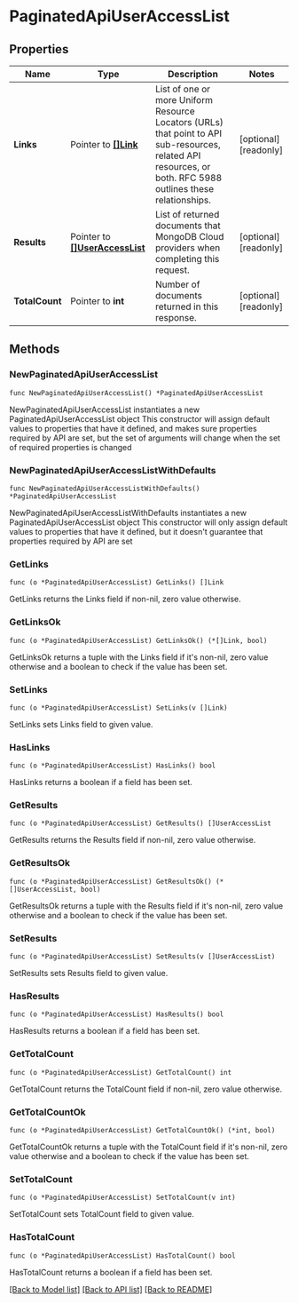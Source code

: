# PaginatedApiUserAccessList

## Properties

Name | Type | Description | Notes
------------ | ------------- | ------------- | -------------
**Links** | Pointer to [**[]Link**](Link.md) | List of one or more Uniform Resource Locators (URLs) that point to API sub-resources, related API resources, or both. RFC 5988 outlines these relationships. | [optional] [readonly] 
**Results** | Pointer to [**[]UserAccessList**](UserAccessList.md) | List of returned documents that MongoDB Cloud providers when completing this request. | [optional] [readonly] 
**TotalCount** | Pointer to **int** | Number of documents returned in this response. | [optional] [readonly] 

## Methods

### NewPaginatedApiUserAccessList

`func NewPaginatedApiUserAccessList() *PaginatedApiUserAccessList`

NewPaginatedApiUserAccessList instantiates a new PaginatedApiUserAccessList object
This constructor will assign default values to properties that have it defined,
and makes sure properties required by API are set, but the set of arguments
will change when the set of required properties is changed

### NewPaginatedApiUserAccessListWithDefaults

`func NewPaginatedApiUserAccessListWithDefaults() *PaginatedApiUserAccessList`

NewPaginatedApiUserAccessListWithDefaults instantiates a new PaginatedApiUserAccessList object
This constructor will only assign default values to properties that have it defined,
but it doesn't guarantee that properties required by API are set

### GetLinks

`func (o *PaginatedApiUserAccessList) GetLinks() []Link`

GetLinks returns the Links field if non-nil, zero value otherwise.

### GetLinksOk

`func (o *PaginatedApiUserAccessList) GetLinksOk() (*[]Link, bool)`

GetLinksOk returns a tuple with the Links field if it's non-nil, zero value otherwise
and a boolean to check if the value has been set.

### SetLinks

`func (o *PaginatedApiUserAccessList) SetLinks(v []Link)`

SetLinks sets Links field to given value.

### HasLinks

`func (o *PaginatedApiUserAccessList) HasLinks() bool`

HasLinks returns a boolean if a field has been set.
### GetResults

`func (o *PaginatedApiUserAccessList) GetResults() []UserAccessList`

GetResults returns the Results field if non-nil, zero value otherwise.

### GetResultsOk

`func (o *PaginatedApiUserAccessList) GetResultsOk() (*[]UserAccessList, bool)`

GetResultsOk returns a tuple with the Results field if it's non-nil, zero value otherwise
and a boolean to check if the value has been set.

### SetResults

`func (o *PaginatedApiUserAccessList) SetResults(v []UserAccessList)`

SetResults sets Results field to given value.

### HasResults

`func (o *PaginatedApiUserAccessList) HasResults() bool`

HasResults returns a boolean if a field has been set.
### GetTotalCount

`func (o *PaginatedApiUserAccessList) GetTotalCount() int`

GetTotalCount returns the TotalCount field if non-nil, zero value otherwise.

### GetTotalCountOk

`func (o *PaginatedApiUserAccessList) GetTotalCountOk() (*int, bool)`

GetTotalCountOk returns a tuple with the TotalCount field if it's non-nil, zero value otherwise
and a boolean to check if the value has been set.

### SetTotalCount

`func (o *PaginatedApiUserAccessList) SetTotalCount(v int)`

SetTotalCount sets TotalCount field to given value.

### HasTotalCount

`func (o *PaginatedApiUserAccessList) HasTotalCount() bool`

HasTotalCount returns a boolean if a field has been set.

[[Back to Model list]](../README.md#documentation-for-models) [[Back to API list]](../README.md#documentation-for-api-endpoints) [[Back to README]](../README.md)


